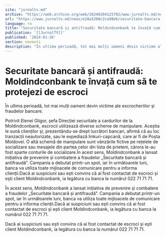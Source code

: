 ```yaml
---
site: "jurnaltv.md"
archive: "https://web.archive.org/web/20240204125702/www.jurnaltv.md/news/e28a5200c2ca98e6/securitate-bancara-si-antifrauda-moldindconbank-te-invata-cum-sa-te-protejezi-de-escroci.html"
url: "https://www.jurnaltv.md/news/e28a5200c2ca98e6/securitate-bancara-si-antifrauda-moldindconbank-te-invata-cum-sa-te-protejezi-de-escroci.html"
language: ro
title: "Securitate bancară și antifraudă: Moldindconbank te învață cum să te protejezi de escroci"
publication: '[[JurnalTV]]'
published: '2024-01-26'
section: novosti
description: "În ultima perioadă, tot mai mulți oameni devin victime ale escrocheriilor și fraudelor bancare."
---
```


# Securitate bancară și antifraudă: Moldindconbank te învață cum să te protejezi de escroci

În ultima perioadă, tot mai mulți oameni devin victime ale escrocheriilor și fraudelor bancare.

Potrivit Elenei Gligor, șefa Direcției securitate a cardurilor de la Moldindconbank, escrocii utilizează diverse scheme de manipulare. Aceștia le sună clienților și, prezentându-se drept lucrători bancari, afirmă că au loc tranzacții neautorizate, sau le expediază linkuri-capcană, care ar fi de Poșta Moldovei. O altă schemă de manipulare sunt vânzările fictive pe rețelele de socializare sau mesajele din partea celor din lista de prieteni, cărora le-au fost sparte conturile de socializare.În acest sens, Moldindconbank a lansat inițiativa de prevenire și combatere a fraudelor „Securitate bancară și antifraudă”. Campania a debutat printr-un spot, iar în următoarele luni, banca va utiliza toate mijloacele de comunicare pentru a informa clienții.Dacă ai suspiciuni sau ești convins că ai fost contactat de escroci și ești client Moldindconbank, ia legătura cu banca la numărul 022 71 71 71.

În acest sens, Moldindconbank a lansat inițiativa de prevenire și combatere a fraudelor „Securitate bancară și antifraudă”. Campania a debutat printr-un spot, iar în următoarele luni, banca va utiliza toate mijloacele de comunicare pentru a informa clienții.Dacă ai suspiciuni sau ești convins că ai fost contactat de escroci și ești client Moldindconbank, ia legătura cu banca la numărul 022 71 71 71.

Dacă ai suspiciuni sau ești convins că ai fost contactat de escroci și ești client Moldindconbank, ia legătura cu banca la numărul 022 71 71 71.